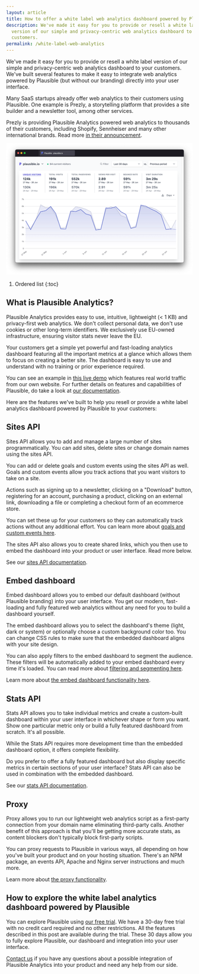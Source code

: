 ```yaml
---
layout: article
title: How to offer a white label web analytics dashboard powered by Plausible
description: We've made it easy for you to provide or resell a white label
  version of our simple and privacy-centric web analytics dashboard to your
  customers.
permalink: /white-label-web-analytics
---
```

We've made it easy for you to provide or resell a white label version of our simple and privacy-centric web analytics dashboard to your customers. We've built several features to make it easy to integrate web analytics powered by Plausible (but without our branding) directly into your user interface.

Many SaaS startups already offer web analytics to their customers using Plausible. One example is Prezly, a storytelling platform that provides a site builder and a newsletter tool, among other services. 

Prezly is providing Plausible Analytics powered web analytics to thousands of their customers, including Shopify, Sennheiser and many other international brands. Read more [in their announcement](https://www.prezly.com/help/analytics-dashboard).

![How to offer a white label web analytics dashboard powered by Plausible](/uploads/google-analytics-alternatives.png "Plausible: A lightweight web analytics tool")

1. Ordered list
{:toc}

## What is Plausible Analytics?

Plausible Analytics provides easy to use, intuitive, lightweight (< 1 KB) and privacy-first web analytics. We don't collect personal data, we don't use cookies or other long-term identifiers. We exclusively use EU-owned infrastructure, ensuring visitor stats never leave the EU.

Your customers get a simple yet powerful and fast-loading analytics dashboard featuring all the important metrics at a glance which allows them to focus on creating a better site. The dashboard is easy to use and understand with no training or prior experience required.

You can see an example in [this live demo](https://plausible.io/plausible.io) which features real world traffic from our own website. For further details on features and capabilities of Plausible, do take a look at [our documentation](https://plausible.io/docs).

Here are the features we've built to help you resell or provide a white label analytics dashboard powered by Plausible to your customers:

## Sites API

Sites API allows you to add and manage a large number of sites programmatically. You can add sites, delete sites or change domain names using the sites API.

You can add or delete goals and custom events using the sites API as well. Goals and custom events allow you track actions that you want visitors to take on a site. 

Actions such as signing up to a newsletter, clicking on a "Download" button, registering for an account, purchasing a product, clicking on an external link, downloading a file or completing a checkout form of an ecommerce store.

You can set these up for your customers so they can automatically track actions without any additional effort. You can learn more about [goals and custom events here](https://plausible.io/docs/goal-conversions).

The sites API also allows you to create shared links, which you then use to embed the dashboard into your product or user interface. Read more below.

See our [sites API documentation](https://plausible.io/docs/sites-api).

## Embed dashboard 

Embed dashboard allows you to embed our default dashboard (without Plausible branding) into your user interface. You get our modern, fast-loading and fully featured web analytics without any need for you to build a dashboard yourself.

The embed dashboard allows you to select the dashboard's theme (light, dark or system) or optionally choose a custom background color too. You can change CSS rules to make sure that the embedded dashboard aligns with your site design. 

You can also apply filters to the embed dashboard to segment the audience. These filters will be automatically added to your embed dashboard every time it's loaded. You can read more about [filtering and segmenting here](https://plausible.io/docs/filters-segments).

Learn more about [the embed dashboard functionality here](https://plausible.io/docs/embed-dashboard).

## Stats API

Stats API allows you to take individual metrics and create a custom-built dashboard within your user interface in whichever shape or form you want. Show one particular metric only or build a fully featured dashboard from scratch. It's all possible. 

While the Stats API requires more development time than the embedded dashboard option, it offers complete flexibility.
    
Do you prefer to offer a fully featured dashboard but also display specific metrics in certain sections of your user interface? Stats API can also be used in combination with the embedded dashboard.

See our [stats API documentation](https://plausible.io/docs/stats-api).

## Proxy

Proxy allows you to run our lightweight web analytics script as a first-party connection from your domain name eliminating third-party calls. Another benefit of this approach is that you'll be getting more accurate stats, as content blockers don't typically block first-party scripts.

You can proxy requests to Plausible in various ways, all depending on how you've built your product and on your hosting situation. There's an NPM package, an events API, Apache and Nginx server instructions and much more.

Learn more about [the proxy functionality](https://plausible.io/docs/proxy/introduction).

## How to explore the white label analytics dashboard powered by Plausible

You can explore Plausible using [our free trial](https://plausible.io/register). We have a 30-day free trial with no credit card required and no other restrictions. All the features described in this post are available during the trial. These 30 days allow you to fully explore Plausible, our dashboard and integration into your user interface.

[Contact us](https://plausible.io/contact) if you have any questions about a possible integration of Plausible Analytics into your product and need any help from our side.